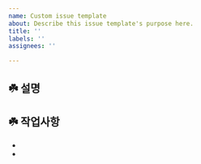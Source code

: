 ```yaml
---
name: Custom issue template
about: Describe this issue template's purpose here.
title: ''
labels: ''
assignees: ''

---
```


## ☘️ 설명

## ☘️ 작업사항
*
*
